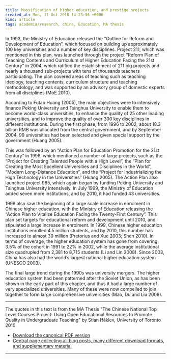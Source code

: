 ```yaml
---
title: Massification of higher education, and prestige projects
created_at: Mon, 11 Oct 2010 14:28:56 +0000
kind: article
tags: academia/research, china, Education, MA thesis
---
```


In 1993, the Ministry of Education released the “Outline for Reform and
Development of Education”, which focused on building up approximately
100 key universities and a number of key disciplines. Project 211, which
was mentioned in this plan, was launched through the project “Reform
Plan of Teaching Contents and Curriculum of Higher Education Facing the
21st Century” in 2004, which ratified the establishment of 211 big
projects and nearly a thousand sub-projects with tens of thousands
teachers participating. The plan covered areas of teaching such as
teaching ideology, teaching contents, curriculum structure and teaching
methodology, and was supported by an advisory group of domestic experts
from all disciplines (MoE 2010).

According to Futao Huang (2005), the main objectives were to intensively
finance Peking University and Tsinghua University to enable them to
become world-class universities, to enhance the quality of 25 other
leading universities, and to improve the quality of over 300 key
disciplines in different institutions. During the first phase, from 1996
to 2002, about 18.3 billion RMB was allocated from the central
government, and by September 2004, 99 universities had been selected and
given special support by the government (Huang 2005).

This was followed by an “Action Plan for Education Promotion for the
21st Century” in 1998, which mentioned a number of large projects, such
as the “Project for Creating Talented People with a High Level”, the
“Plan for Creating the Most Excellent Universities and Disciplines in
the World”, “Modern Long-Distance Education”, and the “Project for
Industrializing the High Technology in the Universities” (Huang 2005).
The Action Plan also launched project 985, which again began by funding
Peking University and Tsinghua University intensively. In July 1999, the
Ministry of Education added seven more institutions, and by 2010, it had
funded 43 universities.

1998 also saw the beginning of a large scale increase in enrolment in
Chinese higher education, with the Ministry of Education releasing the
“Action Plan to Vitalize Education Facing the Twenty-First Century”.
This plan set targets for educational reform and development until 2010,
and stipulated a large increase in enrolment. In 1999, Chinese higher
education institutions enrolled 4.5 million students, and by 2010, this
number has increased to almost 30 million (Pretorius and Xue 2003; Shen
2010). In terms of coverage, the higher education system has gone from
covering 3.5% of the cohort in 1991 to 22% in 2002, while the average
institutional size quadrupled from 2,381 to 8,715 students (Li and Lin
2008). Since 2003, China has also had the world’s largest national
higher education system (UNESCO 2003).

The final large trend during the 1990s was university mergers. The
higher education system had been patterned after the Soviet Union, as
has been shown in the early part of this chapter, and thus it had a
large number of very specialized universities. Many of these were now
compelled to join together to form large comprehensive universities
(Mao, Du and Liu 2009).

* * * * *

The quotes in this text is from the MA Thesis "The Chinese National Top
Level Courses Project: Using Open Educational Resources to Promote
Quality in Undergraduate Teaching" by Stian Håklev, University of
Toronto 2010.

-   [Download the canonical PDF
  version](http://reganmian.net/top-level-courses/Haklev_Stian_201009_MA_thesis.pdf)
-   [Central page collecting all blog posts, many different download
  formats, and supplementary
  material](http://reganmian.net/top-level-courses)

* * * * *
